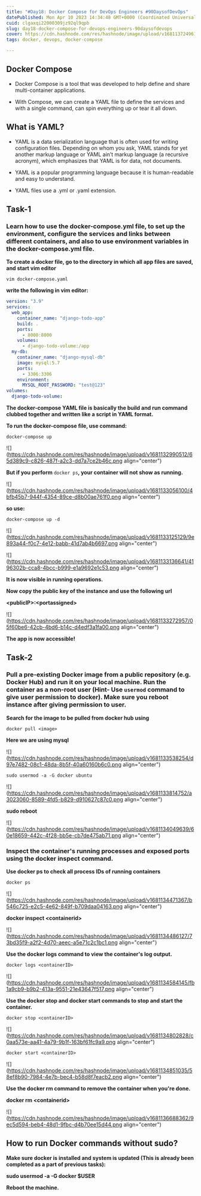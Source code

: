 ```yaml
---
title: "#Day18: Docker Compose for DevOps Engineers #90DaysofDevOps"
datePublished: Mon Apr 10 2023 14:34:48 GMT+0000 (Coordinated Universal Time)
cuid: clgaxqi22000309jz92ql9qpb
slug: day18-docker-compose-for-devops-engineers-90daysofdevops
cover: https://cdn.hashnode.com/res/hashnode/image/upload/v1681137249610/596ffb45-0343-4041-add9-590e43e057e3.png
tags: docker, devops, docker-compose

---
```


## Docker Compose

* Docker Compose is a tool that was developed to help define and share multi-container applications.
    
* With Compose, we can create a YAML file to define the services and with a single command, can spin everything up or tear it all down.
    

## What is YAML?

* YAML is a data serialization language that is often used for writing configuration files. Depending on whom you ask, YAML stands for yet another markup language or YAML ain’t markup language (a recursive acronym), which emphasizes that YAML is for data, not documents.
    
* YAML is a popular programming language because it is human-readable and easy to understand.
    
* YAML files use a .yml or .yaml extension.
    

## Task-1

### Learn how to use the docker-compose.yml file, to set up the environment, configure the services and links between different containers, and also to use environment variables in the docker-compose.yml file.

**To create a docker file, go to the directory in which all app files are saved, and start vim editor**

`vim docker-compose.yaml`

**write the following in vim editor:**

```yaml
version: "3.9"
services:
  web_app:
    container_name: "django-todo-app"
    build: .
    ports:
      - 8000:8000
    volumes:
      - django-todo-volume:/app
  my-db:
    container_name: "django-mysql-db"
    image: mysql:5.7
    ports:
      - 3306:3306
    environment:
      MYSQL_ROOT_PASSWORD: "test@123"
volumes:
  django-todo-volume:
```

**The docker-compose YAML file is basically the build and run command clubbed together and written like a script in YAML format.**

**To run the docker-compose file, use command:**

`docker-compose up`

![](https://cdn.hashnode.com/res/hashnode/image/upload/v1681132990512/65d389c9-c826-487f-a2c3-dd7a7ce2b46c.png align="center")

**But if you perform** `docker ps`**, your container will not show as running.**

![](https://cdn.hashnode.com/res/hashnode/image/upload/v1681133056100/4bfb45b7-944f-4354-89ce-d8b00ae761f0.png align="center")

**so use:**

`docker-compose up -d`

![](https://cdn.hashnode.com/res/hashnode/image/upload/v1681133125129/9e893a44-f0c7-4e12-babb-41d7ab4b6697.png align="center")

![](https://cdn.hashnode.com/res/hashnode/image/upload/v1681133136641/4196302b-cca8-4bcc-b999-e1a9692e1c53.png align="center")

**It is now visible in running operations.**

**Now copy the public key of the instance and use the following url**

**&lt;publicIP&gt;:&lt;portassigned&gt;**

![](https://cdn.hashnode.com/res/hashnode/image/upload/v1681133272957/05f60be6-42cb-4bd6-b14c-d4edf3a1fa00.png align="center")

**The app is now accessible!**

## Task-2

### Pull a pre-existing Docker image from a public repository (e.g. Docker Hub) and run it on your local machine. Run the container as a non-root user (Hint- Use `usermod` command to give user permission to docker). Make sure you reboot instance after giving permission to user.

**Search for the image to be pulled from docker hub using**

`docker pull <image>`

**Here we are using mysql**

![](https://cdn.hashnode.com/res/hashnode/image/upload/v1681133538254/d97e7482-08c1-48da-8b5f-40a60160b6c0.png align="center")

`sudo usermod -a -G docker ubuntu`

![](https://cdn.hashnode.com/res/hashnode/image/upload/v1681133814752/a3023060-8589-4fd5-b829-d910627c87c0.png align="center")

**sudo reboot**

![](https://cdn.hashnode.com/res/hashnode/image/upload/v1681134049639/60e18659-442c-4f28-bb5e-cb7de475ab71.png align="center")

### Inspect the container's running processes and exposed ports using the docker inspect command.

**Use docker ps to check all process IDs of running containers**

`docker ps`

![](https://cdn.hashnode.com/res/hashnode/image/upload/v1681134471367/b546c725-e2c5-4e62-849f-b709daa04163.png align="center")

**docker inspect &lt;containerid&gt;**

![](https://cdn.hashnode.com/res/hashnode/image/upload/v1681134486127/73bd35f9-a2f2-4d70-aeec-a5e71c2c1bc1.png align="center")

**Use the docker logs command to view the container's log output.**

`docker logs <containerID>`

![](https://cdn.hashnode.com/res/hashnode/image/upload/v1681134584145/fb1a9cb9-b9b2-413a-9551-21e43647f517.png align="center")

**Use the docker stop and docker start commands to stop and start the container.**

`docker stop <containerID>`

![](https://cdn.hashnode.com/res/hashnode/image/upload/v1681134802828/c0aa573e-aa41-4a79-9b1f-163bf61fc9a9.png align="center")

`docker start <containerID>`

![](https://cdn.hashnode.com/res/hashnode/image/upload/v1681134851035/58ef8b90-7984-4e7b-bec4-b58d8f7eacb2.png align="center")

**Use the docker rm command to remove the container when you're done.**

**docker rm &lt;containerid&gt;**

![](https://cdn.hashnode.com/res/hashnode/image/upload/v1681136688362/9ec5d594-beb4-48d1-9fbc-d4b70ee15d44.png align="center")

## How to run Docker commands without sudo?

**Make sure docker is installed and system is updated (This is already been completed as a part of previous tasks):**

**sudo usermod -a -G docker $USER**

**Reboot the machine.**